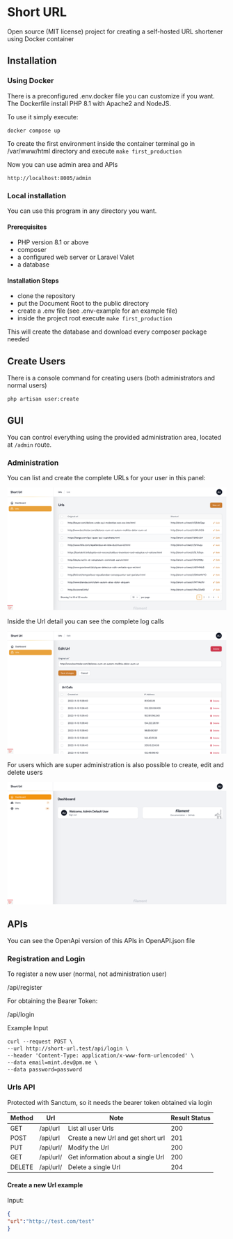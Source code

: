 # Short URL

Open source (MIT license) project for creating a self-hosted URL shortener using Docker container

## Installation

### Using Docker

There is a preconfigured .env.docker file you can customize if you want. The Dockerfile install PHP 8.1 with Apache2 and NodeJS.

To use it simply execute:

```
docker compose up 
```

To create the first environment inside the container terminal go in /var/www/html directory and execute `make first_production`

Now you can use admin area and APIs

```
http://localhost:8005/admin
```

### Local installation

You can use this program in any directory you want.

#### Prerequisites

- PHP version 8.1 or above
- composer
- a configured web server or Laravel Valet
- a database

#### Installation Steps

- clone the repository
- put the Document Root to the public directory
- create a .env file (see .env-example for an example file)
- inside the project root execute `make first_production`

This will create the database and download every composer package needed

## Create Users

There is a console command for creating users (both administrators and normal users)

```
php artisan user:create
```

## GUI

You can control everything using the provided administration area, located at `/admin` route.

### Administration

You can list and create the complete URLs for your user in this panel:

![Url list](readme_img1.png)

Inside the Url detail you can see the complete log calls

![Url calls](readme_img2.png)

For users which are super administration is also possible to create, edit and delete users

![Users list](readme_img3.png)

## APIs

You can see the OpenApi version of this APIs in OpenAPI.json file

### Registration and Login

To register a new user (normal, not administration user)

/api/register

For obtaining the Bearer Token:

/api/login

Example Input

```
curl --request POST \
--url http://short-url.test/api/login \
--header 'Content-Type: application/x-www-form-urlencoded' \
--data email=mint.dev@pm.me \
--data password=password
```

### Urls API

Protected with Sanctum, so it needs the bearer token obtained via login

| Method | Url           | Note                               | Result Status |
|--------|---------------|------------------------------------|---------------|
| GET    | /api/url      | List all user Urls                 | 200           |
| POST   | /api/url      | Create a new Url and get short url | 201           |
| PUT    | /api/url/<ID> | Modify the Url                     | 200           |
| GET    | /api/url/<ID> | Get information about a single Url | 200           |
| DELETE | /api/url/<ID> | Delete a single Url                | 204           |

#### Create a new Url example

Input:

```json
{
"url":"http://test.com/test"
}
```
